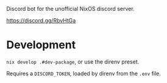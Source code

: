 Discord bot for the unofficial NixOS discord server.

https://discord.gg/RbvHtGa

# Development

`nix develop .#dev-package`, or use the direnv preset.

Requires a `DISCORD_TOKEN`, loaded by direnv from the `.env` file.
